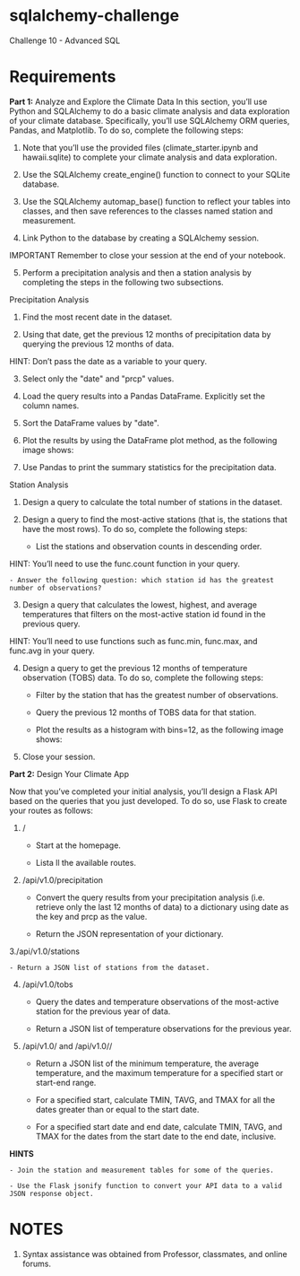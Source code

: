 # sqlalchemy-challenge

Challenge 10 - Advanced SQL

# Requirements

__Part 1:__ Analyze and Explore the Climate Data
In this section, you’ll use Python and SQLAlchemy to do a basic climate analysis and data exploration of your climate database. Specifically, you’ll use SQLAlchemy ORM queries, Pandas, and Matplotlib. To do so, complete the following steps:

1. Note that you’ll use the provided files (climate_starter.ipynb and hawaii.sqlite) to complete your climate analysis and data exploration.

2. Use the SQLAlchemy create_engine() function to connect to your SQLite database.

3. Use the SQLAlchemy automap_base() function to reflect your tables into classes, and then save references to the classes named station and measurement.

4. Link Python to the database by creating a SQLAlchemy session.

IMPORTANT
Remember to close your session at the end of your notebook.

5. Perform a precipitation analysis and then a station analysis by completing the steps in the following two subsections.

Precipitation Analysis

1. Find the most recent date in the dataset.

2. Using that date, get the previous 12 months of precipitation data by querying the previous 12 months of data.

HINT: Don’t pass the date as a variable to your query.

3. Select only the "date" and "prcp" values.

4. Load the query results into a Pandas DataFrame. Explicitly set the column names.

5. Sort the DataFrame values by "date".

6. Plot the results by using the DataFrame plot method, as the following image shows:

7. Use Pandas to print the summary statistics for the precipitation data.

Station Analysis

1. Design a query to calculate the total number of stations in the dataset.

2. Design a query to find the most-active stations (that is, the stations that have the most rows). To do so, complete the following steps:

    - List the stations and observation counts in descending order.
  
HINT: You’ll need to use the func.count function in your query.

    - Answer the following question: which station id has the greatest number of observations?

3. Design a query that calculates the lowest, highest, and average temperatures that filters on the most-active station id found in the previous query.

HINT: You’ll need to use functions such as func.min, func.max, and func.avg in your query.

4. Design a query to get the previous 12 months of temperature observation (TOBS) data. To do so, complete the following steps:
   
    - Filter by the station that has the greatest number of observations.
  
    - Query the previous 12 months of TOBS data for that station.
  
    - Plot the results as a histogram with bins=12, as the following image shows:

5. Close your session.

__Part 2:__ Design Your Climate App

Now that you’ve completed your initial analysis, you’ll design a Flask API based on the queries that you just developed. To do so, use Flask to create your routes as follows:

1. /

    - Start at the homepage.
  
    - Lista ll the available routes.

2. /api/v1.0/precipitation

     - Convert the query results from your precipitation analysis (i.e. retrieve only the last 12 months of data) to a dictionary using date as the key and prcp as the value.
  
     - Return the JSON representation of your dictionary.
  
3./api/v1.0/stations

    - Return a JSON list of stations from the dataset.
  
4. /api/v1.0/tobs

    - Query the dates and temperature observations of the most-active station for the previous year of data.
  
    - Return a JSON list of temperature observations for the previous year.
  
5.  /api/v1.0/<start> and /api/v1.0/<start>/<end>

    - Return a JSON list of the minimum temperature, the average temperature, and the maximum temperature for a specified start or start-end range.
  
    - For a specified start, calculate TMIN, TAVG, and TMAX for all the dates greater than or equal to the start date.
  
    - For a specified start date and end date, calculate TMIN, TAVG, and TMAX for the dates from the start date to the end date, inclusive.
  
__HINTS__

    - Join the station and measurement tables for some of the queries.

    - Use the Flask jsonify function to convert your API data to a valid JSON response object.

# NOTES

1. Syntax assistance was obtained from Professor, classmates, and online forums.
